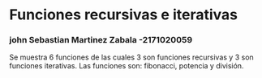 # Funciones recursivas e iterativas
### john Sebastian Martinez Zabala -2171020059 
Se muestra 6 funciones de las cuales 3 son funciones recursivas y 3 son funciones iterativas. Las funciones son: fibonacci, potencia y división.
